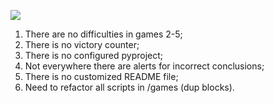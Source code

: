 <a href="https://codeclimate.com/github/Egortrod/mind-games-project/maintainability"><img src="https://api.codeclimate.com/v1/badges/3ed57a1dde9b2423eaab/maintainability" /></a>


1. There are no difficulties in games 2-5;
2. There is no victory counter;
3. There is no configured pyproject;
4. Not everywhere there are alerts for incorrect conclusions;
5. There is no customized README file; 
6. Need to refactor all scripts in /games (dup blocks).